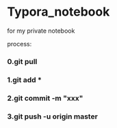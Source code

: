 # Typora_notebook
for my private notebook


process:

### 0.git pull

### 1.git add *

### 2.git commit -m "xxx"

### 3.git push -u origin master


